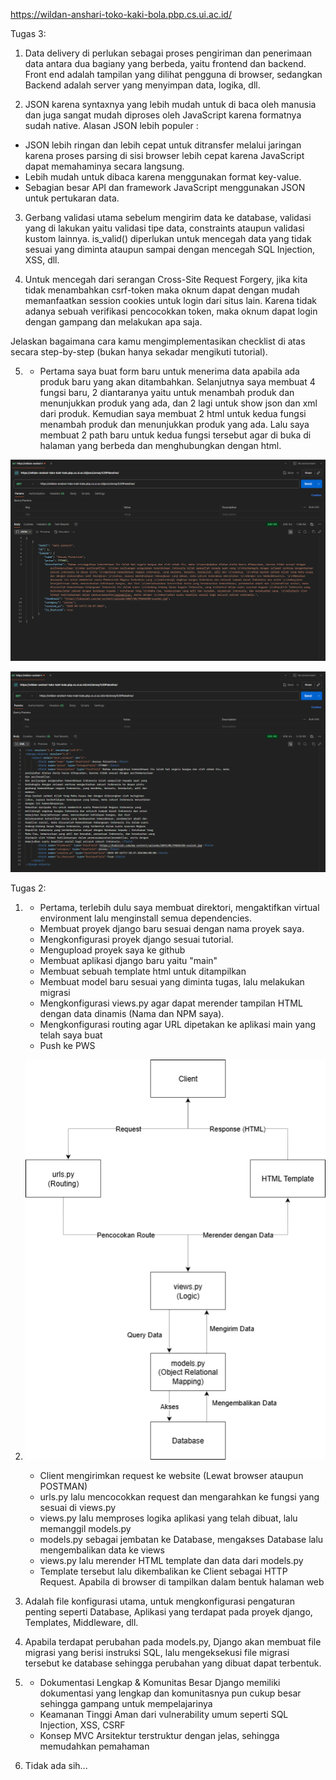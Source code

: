https://wildan-anshari-toko-kaki-bola.pbp.cs.ui.ac.id/

Tugas 3:
1. Data delivery di perlukan sebagai proses pengiriman dan penerimaan data antara dua bagiany yang berbeda, yaitu frontend dan backend. Front end adalah tampilan yang dilihat pengguna di browser, sedangkan Backend adalah server yang menyimpan data, logika, dll.

2. JSON karena syntaxnya yang lebih mudah untuk di baca oleh manusia dan juga sangat mudah diproses oleh JavaScript karena formatnya sudah native. 
Alasan JSON lebih populer :
- JSON lebih ringan dan lebih cepat untuk ditransfer melalui jaringan karena proses parsing di sisi browser lebih cepat karena JavaScript dapat memahaminya secara langsung.
- Lebih mudah untuk dibaca karena menggunakan format key-value.
- Sebagian besar API dan framework JavaScript menggunakan JSON untuk pertukaran data.

3. Gerbang validasi utama sebelum mengirim data ke database, validasi yang di lakukan yaitu validasi tipe data, constraints ataupun validasi kustom lainnya. is_valid() diperlukan untuk mencegah data yang tidak sesuai yang diminta ataupun sampai dengan mencegah SQL Injection, XSS, dll.

4. Untuk mencegah dari serangan Cross-Site Request Forgery, jika kita tidak menambahkan csrf-token maka oknum dapat dengan mudah memanfaatkan session cookies untuk login dari situs lain. Karena tidak adanya sebuah verifikasi pencocokkan token, maka oknum dapat login dengan gampang dan melakukan apa saja.

Jelaskan bagaimana cara kamu mengimplementasikan checklist di atas secara step-by-step (bukan hanya sekadar mengikuti tutorial).

5. - Pertama saya buat form baru untuk menerima data apabila ada produk baru yang akan ditambahkan. Selanjutnya saya membuat 4 fungsi baru, 2 diantaranya yaitu untuk menambah produk dan menunjukkan produk yang ada, dan 2 lagi untuk show json dan xml dari produk. Kemudian saya membuat 2 html untuk kedua fungsi menambah produk dan menunjukkan produk yang ada. Lalu saya membuat 2 path baru untuk kedua fungsi tersebut agar di buka di halaman yang berbeda dan menghubungkan dengan html.

![Alt text](photo/contoh_json.png)

![Alt text](photo/contoh_xml.png)

Tugas 2:
1. - Pertama, terlebih dulu saya membuat direktori, mengaktifkan virtual environment lalu menginstall semua dependencies.
   - Membuat proyek django baru sesuai dengan nama proyek saya.
   - Mengkonfigurasi proyek django sesuai tutorial.
   - Mengupload proyek saya ke github
   - Membuat aplikasi django baru yaitu "main"
   - Membuat sebuah template html untuk ditampilkan
   - Membuat model baru sesuai yang diminta tugas, lalu melakukan migrasi
   - Mengkonfigurasi views.py agar dapat merender tampilan HTML dengan data dinamis (Nama dan NPM saya).
   - Mengkonfigurasi routing agar URL dipetakan ke aplikasi main yang telah saya buat
   - Push ke PWS

2. 
    ![Alt text](photo/zzz.png)

    - Client mengirimkan request ke website (Lewat browser ataupun POSTMAN)
    - urls.py lalu mencocokkan request dan mengarahkan ke fungsi yang sesuai di views.py
    - views.py lalu memproses logika aplikasi yang telah dibuat, lalu memanggil models.py
    - models.py sebagai jembatan ke Database, mengakses Database lalu mengembalikan data ke views
    - views.py lalu merender HTML template dan data dari models.py
    - Template tersebut lalu dikembalikan ke Client sebagai HTTP Request. Apabila di browser di tampilkan dalam bentuk halaman web

3. Adalah file konfigurasi utama, untuk mengkonfigurasi pengaturan penting seperti Database, Aplikasi yang terdapat pada proyek django, Templates, Middleware, dll.

4. Apabila terdapat perubahan pada models.py, Django akan membuat file migrasi yang berisi instruksi SQL, lalu mengeksekusi file migrasi tersebut ke database sehingga perubahan yang dibuat dapat terbentuk.

5. - Dokumentasi Lengkap & Komunitas Besar
    Django memiliki dokumentasi yang lengkap dan komunitasnya pun cukup besar sehingga gampang untuk mempelajarinya
   - Keamanan Tinggi
    Aman dari vulnerability umum seperti SQL Injection, XSS, CSRF
   - Konsep MVC
    Arsitektur terstruktur dengan jelas, sehingga memudahkan pemahaman

6. Tidak ada sih...     